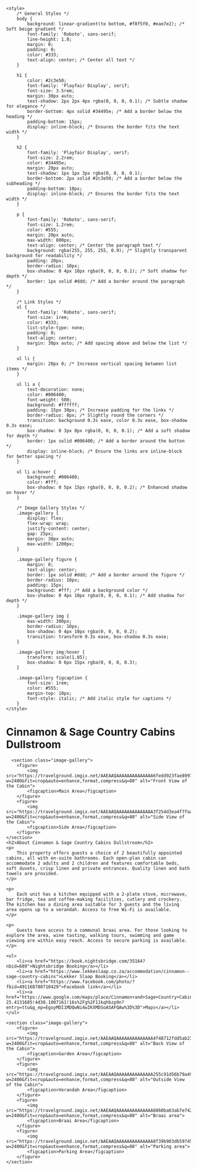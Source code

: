 <!DOCTYPE html>
<html lang="en">

<head>
    <meta charset="UTF-8">
    <meta name="viewport" content="width=device-width, initial-scale=1.0">
    <title>Cinnamon & Sage Country Cabins</title>
    <!-- Link to Google Fonts -->
    <link href="https://fonts.googleapis.com/css2?family=Playfair+Display:wght@400;700&family=Roboto:wght@300;400;500&display=swap" rel="stylesheet">
    
    <style>
        /* General Styles */
        body {
            background: linear-gradient(to bottom, #f8f5f0, #eae7e2); /* Soft beige gradient */
            font-family: 'Roboto', sans-serif;
            line-height: 1.8;
            margin: 0;
            padding: 0;
            color: #333;
            text-align: center; /* Center all text */
        }

        h1 {
            color: #2c3e50;
            font-family: 'Playfair Display', serif;
            font-size: 3.5rem;
            margin: 30px auto;
            text-shadow: 2px 2px 4px rgba(0, 0, 0, 0.1); /* Subtle shadow for elegance */
            border-bottom: 4px solid #34495e; /* Add a border below the heading */
            padding-bottom: 15px;
            display: inline-block; /* Ensures the border fits the text width */
        }

        h2 {
            font-family: 'Playfair Display', serif;
            font-size: 2.2rem;
            color: #34495e;
            margin: 20px auto;
            text-shadow: 1px 1px 3px rgba(0, 0, 0, 0.1);
            border-bottom: 2px solid #2c3e50; /* Add a border below the subheading */
            padding-bottom: 10px;
            display: inline-block; /* Ensures the border fits the text width */
        }

        p {
            font-family: 'Roboto', sans-serif;
            font-size: 1.2rem;
            color: #555;
            margin: 20px auto;
            max-width: 800px;
            text-align: center; /* Center the paragraph text */
            background: rgba(255, 255, 255, 0.9); /* Slightly transparent background for readability */
            padding: 20px;
            border-radius: 10px;
            box-shadow: 0 4px 10px rgba(0, 0, 0, 0.1); /* Soft shadow for depth */
            border: 1px solid #ddd; /* Add a border around the paragraph */
        }

        /* Link Styles */
        ul {
            font-family: 'Roboto', sans-serif;
            font-size: 1rem;
            color: #333;
            list-style-type: none;
            padding: 0;
            text-align: center;
            margin: 30px auto; /* Add spacing above and below the list */
        }

        ul li {
            margin: 20px 0; /* Increase vertical spacing between list items */
        }

        ul li a {
            text-decoration: none;
            color: #006400;
            font-weight: 500;
            background: #ffffff;
            padding: 15px 30px; /* Increase padding for the links */
            border-radius: 8px; /* Slightly round the corners */
            transition: background 0.3s ease, color 0.3s ease, box-shadow 0.3s ease;
            box-shadow: 0 3px 8px rgba(0, 0, 0, 0.1); /* Add a soft shadow for depth */
            border: 1px solid #006400; /* Add a border around the button */
            display: inline-block; /* Ensure the links are inline-block for better spacing */
        }

        ul li a:hover {
            background: #006400;
            color: #fff;
            box-shadow: 0 5px 15px rgba(0, 0, 0, 0.2); /* Enhanced shadow on hover */
        }

        /* Image Gallery Styles */
        .image-gallery {
            display: flex;
            flex-wrap: wrap;
            justify-content: center;
            gap: 25px;
            margin: 30px auto;
            max-width: 1200px;
        }

        .image-gallery figure {
            margin: 0;
            text-align: center;
            border: 1px solid #ddd; /* Add a border around the figure */
            border-radius: 10px;
            padding: 15px;
            background: #fff; /* Add a background color */
            box-shadow: 0 4px 10px rgba(0, 0, 0, 0.1); /* Add shadow for depth */
        }

        .image-gallery img {
            max-width: 300px;
            border-radius: 10px;
            box-shadow: 0 4px 10px rgba(0, 0, 0, 0.2);
            transition: transform 0.3s ease, box-shadow 0.3s ease;
        }

        .image-gallery img:hover {
            transform: scale(1.05);
            box-shadow: 0 6px 15px rgba(0, 0, 0, 0.3);
        }

        .image-gallery figcaption {
            font-size: 1rem;
            color: #555;
            margin-top: 10px;
            font-style: italic; /* Add italic style for captions */
        }
    </style>
</head>

<body>
    <h1>Cinnamon & Sage Country Cabins Dullstroom</h1>

      <section class="image-gallery">
        <figure>
            <img src="https://travelground.imgix.net/AAEAAQAAAAAAAAAAAAAA6fedd923fae8997cd38a7dafc050c8639e4fa203784117629cc1f54d6a3a03ad45c471cb17583a3191c3a1deeeeb43c3f734?w=2400&fit=crop&auto=enhance,format,compress&q=80" alt="Front View of the Cabin">
            <figcaption>Main Area</figcaption>
        </figure>
        <figure>
            <img src="https://travelground.imgix.net/AAEAAQAAAAAAAAAAAAAA3f254d3ea4f7faa93bc69043d94446583ecc8941078f78b51beca5a5605ab5b81f373f534d732bdb4f4bb69eae5adb19ca3e?w=2400&fit=crop&auto=enhance,format,compress&q=80" alt="Side View of the Cabin">
            <figcaption>Side Area</figcaption>
        </figure>
    </section>
    <h2>About Cinnamon & Sage Country Cabins Dullstroom</h2>
    <p>
        This property offers guests a choice of 2 beautifully appointed cabins, all with en-suite bathrooms. Each open-plan cabin can accommodate 2 adults and 2 children and features comfortable beds, soft duvets, crisp linen and private entrances. Quality linen and bath towels are provided.
    </p>
    
    <p>
        Each unit has a kitchen equipped with a 2-plate stove, microwave, bar fridge, tea and coffee-making facilities, cutlery and crockery. The kitchen has a dining area suitable for 3 guests and the living area opens up to a verandah. Access to free Wi-Fi is available.
    </p>
    
    <p>
        Guests have access to a communal braai area. For those looking to explore the area, wine tasting, walking tours, swimming and game viewing are within easy reach. Access to secure parking is available.
    </p>

    <ul>
        <li><a href="https://book.nightsbridge.com/35164?nbid=689">Nightsbridge Booking</a></li>
        <li><a href="https://www.lekkeslaap.co.za/accommodation/cinnamon--sage-country-cabins">Lekker Slaap Booking</a></li>
        <li><a href="https://www.facebook.com/photo/?fbid=491168780710429">Facebook link</a></li>
        <li><a href="https://www.google.com/maps/place/Cinnamon+and+Sage+Country+Cabins/@-25.4131685,30.0981412,17z/data=!4m9!3m8!1s0x1eea03b9ce6a5efb:0x45646369ff6d0524!5m2!4m1!1i2!8m2!3d-25.4131685!4d30.1007161!16s%2Fg%2F11kqhbzp9n?entry=ttu&g_ep=EgoyMDI1MDQwNi4wIKXMDSoASAFQAw%3D%3D">Maps</a></li>
    </ul>

    <section class="image-gallery">
        <figure>
            <img src="https://travelground.imgix.net/AAEAAQAAAAAAAAAAAAAA4f48712fdd5ab23cf3416630ffe8fdf940235426474b53575be0085f3f75acbde1f25c8e3315904b59fd08df5049ecce5157?w=2400&fit=crop&auto=enhance,format,compress&q=80" alt="Back View of the Cabin">
            <figcaption>Garden Area</figcaption>
        </figure>
        <figure>
            <img src="https://travelground.imgix.net/AAEAAQAAAAAAAAAAAAAA255c91d56b79a499beb899480eb20a1592f5f94c7737764018694c1ed09cd011057a4fbb78298f3fa1210e5c23b8fef3c92b?w=2400&fit=crop&auto=enhance,format,compress&q=80" alt="Outside View of the Cabin">
            <figcaption>Verandah Area</figcaption>
        </figure>
        <figure>
            <img src="https://travelground.imgix.net/AAEAAQAAAAAAAAAAAAAA6860ba63ab7e742cf35b49f3340657f3443244d3964bdbab8b4b9b14329ace1fc42b56884803eec9774c25791912dd84bfed?w=2400&fit=crop&auto=enhance,format,compress&q=80" alt="Braai area">
            <figcaption>Braai Area</figcaption>
        </figure>
        <figure>
            <img src="https://travelground.imgix.net/AAEAAQAAAAAAAAAAAAAA8f39b903db59745616aac1f13804ad7fb0df2d24deea933a67bb31aa3164aeef5974e9feee3fed2058ea79a29ce3df6e7156?w=2400&fit=crop&auto=enhance,format,compress&q=80" alt="Parking area">
            <figcaption>Parking Area</figcaption>
        </figure>
    </section>
</body>

</html>
